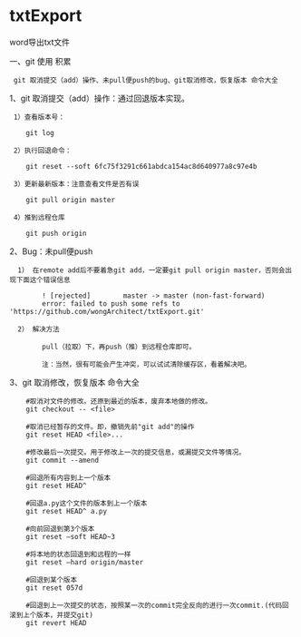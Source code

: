 # txtExport
word导出txt文件

 一、git 使用 积累
 
     git 取消提交（add）操作、未pull便push的bug、git取消修改，恢复版本 命令大全

   1、git 取消提交（add）操作：通过回退版本实现。
   
     1）查看版本号：
        
        git log

     2）执行回退命令：

        git reset --soft 6fc75f3291c661abdca154ac8d640977a8c97e4b

     3）更新最新版本：注意查看文件是否有误
     
        git pull origin master

     4）推到远程仓库
     
        git push origin

   2、Bug：未pull便push
   
      1） 在remote add后不要着急git add，一定要git pull origin master，否则会出现下面这个错误信息

            ! [rejected]        master -> master (non-fast-forward)
            error: failed to push some refs to 'https://github.com/wongArchitect/txtExport.git'

      2） 解决方法
      
            pull（拉取）下，再push（推）到远程仓库即可。
            
            注：当然，很有可能会产生冲突，可以试试清除缓存区，看着解决吧。


   3、git 取消修改，恢复版本 命令大全

        #取消对文件的修改。还原到最近的版本，废弃本地做的修改。
        git checkout -- <file>
        
        #取消已经暂存的文件。即，撤销先前"git add"的操作
        git reset HEAD <file>...
        
        #修改最后一次提交。用于修改上一次的提交信息，或漏提交文件等情况。
        git commit --amend
        
        #回退所有内容到上一个版本
        git reset HEAD^
        
        #回退a.py这个文件的版本到上一个版本  
        git reset HEAD^ a.py  
        
        #向前回退到第3个版本  
        git reset –soft HEAD~3  
        
        #将本地的状态回退到和远程的一样  
        git reset –hard origin/master  
        
        #回退到某个版本  
        git reset 057d  
        
        #回退到上一次提交的状态，按照某一次的commit完全反向的进行一次commit.(代码回滚到上个版本，并提交git)
        git revert HEAD
